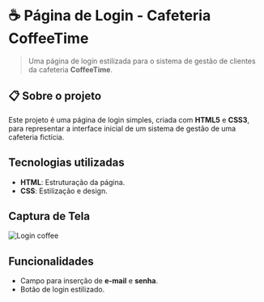 # ☕ Página de Login - Cafeteria CoffeeTime

> Uma página de login estilizada para o sistema de gestão de clientes da cafeteria **CoffeeTime**.
## 📋 Sobre o projeto
Este projeto é uma página de login simples, criada com **HTML5** e **CSS3**, para representar a interface inicial de um sistema de gestão de uma cafeteria fictícia.

## Tecnologias utilizadas
- **HTML**: Estruturação da página.
- **CSS**: Estilização e design.

## Captura de Tela
![Login coffee](https://github.com/user-attachments/assets/93a1be17-4e59-401e-bee4-0c42f910e5a2)

## Funcionalidades
- Campo para inserção de **e-mail** e **senha**.
- Botão de login estilizado.
